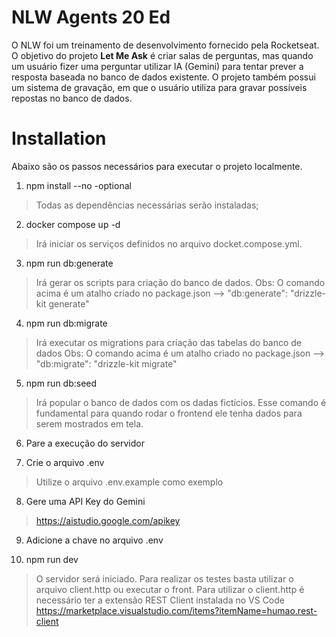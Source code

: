 # NLW Agents 20 Ed

O NLW foi um treinamento de desenvolvimento fornecido pela Rocketseat. O objetivo do projeto **Let Me Ask** é criar salas de perguntas, mas quando um usuário fizer uma perguntar utilizar IA (Gemini) para tentar prever a resposta baseada no banco de dados existente. O projeto também possui um sistema de gravação, em que o usuário utiliza para gravar possíveis repostas no banco de dados. 

# Installation

Abaixo são os passos necessários para executar o projeto localmente. 

1) npm install --no -optional

> Todas as dependências necessárias serão instaladas; 

2) docker compose up -d

> Irá iniciar os serviços definidos no arquivo docket.compose.yml. 

3) npm run db:generate

> Irá gerar os scripts para criação do banco de dados.
> Obs: O comando acima é um atalho criado no package.json --> "db:generate": "drizzle-kit generate"

4) npm run db:migrate

> Irá executar os migrations para criação das tabelas do banco de dados
Obs: O comando acima é um atalho criado no package.json --> "db:migrate": "drizzle-kit migrate"

5) npm run db:seed

> Irá popular o banco de dados com os dadas fictícios. Esse comando é fundamental para quando rodar o frontend ele tenha dados para serem mostrados em tela. 

6) Pare a execução do servidor 

7) Crie o arquivo .env
> Utilize o arquivo .env.example como exemplo 

8) Gere uma API Key do Gemini 

> https://aistudio.google.com/apikey

9) Adicione a chave no arquivo .env

10) npm run dev

> O servidor será iniciado. Para realizar os testes basta utilizar o arquivo client.http ou executar o front.
> Para utilizar o client.http é necessário ter a extensão REST Client instalada no VS Code
> https://marketplace.visualstudio.com/items?itemName=humao.rest-client



